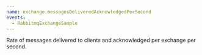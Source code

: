 ```yaml
---
name: exchange.messagesDeliveredAcknowledgedPerSecond
events:
  - RabbitmqExchangeSample
---
```


Rate of messages delivered to clients and acknowledged per exchange per second.